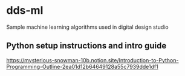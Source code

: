 # dds-ml
Sample machine learning algorithms used in digital design studio

## Python setup instructions and intro guide
https://mysterious-snowman-10b.notion.site/Introduction-to-Python-Programming-Outline-2ea01d12b64649128a55c7939dde1df1
